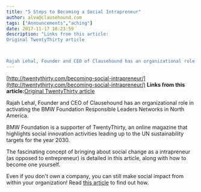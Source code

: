 ```yaml
---
title: "5 Steps to Becoming a Social Intrapreneur"
author: alva@clausehound.com
tags: ["Announcements","aching"]
date: 2017-11-17 18:23:59
description: "Links from this article:
Original TwentyThirty article



Rajah Lehal, Founder and CEO of Clausehound has an organizational role in activating..."
---
```


[http://twentythirty.com/becoming-social-intrapreneur/](http://twentythirty.com/becoming-social-intrapreneur/)
**Links from this article:**[Original TwentyThirty article](http://twentythirty.com/becoming-social-intrapreneur/)

Rajah Lehal, Founder and CEO of Clausehound has an organizational role in activating the BMW Foundation Responsible Leaders Networks in North America.

BMW Foundation is a supporter of TwentyThirty, an online magazine that highlights social innovation activities leading up to the UN sustainability targets for the year 2030.

The fascinating concept of bringing about social change as a intrapreneur (as opposed to entrepreneur) is detailed in this article, along with how to become one yourself.

Even if you don't own a company, you can still make social impact from within your organization! Read [this article](http://twentythirty.com/becoming-social-intrapreneur/) to find out how.